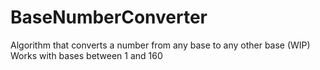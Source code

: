 # BaseNumberConverter
Algorithm that converts a number from any base to any other base (WIP)
Works with bases between 1 and 160
